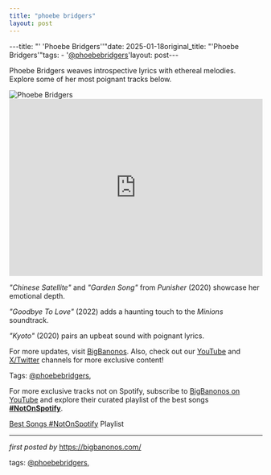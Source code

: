 ```yaml
---
title: "phoebe bridgers"
layout: post
---
```

---title: "' 'Phoebe Bridgers''"date: 2025-01-18original_title: "'Phoebe Bridgers'"tags:  - '[@phoebebridgers](/tags/phoebebridgers/)'layout: post---<!-- Introductory Text --><p >Phoebe Bridgers weaves introspective lyrics with ethereal melodies. Explore some of her most poignant tracks below.</p> <!-- Featured Image --><div > <img src="https://i.ytimg.com/vi/W-Khe7DInxo/maxresdefault.jpg" alt="Phoebe Bridgers" /></div> <!-- Spotify Playlist Embed --><div > <iframe src="https://open.spotify.com/embed/playlist/0VQ7xUTuE07BdEtPqXDOdg?utm_source=generator" width="100%" height="352" frameBorder="0" allowfullscreen="" allow="autoplay; clipboard-write; encrypted-media; fullscreen; picture-in-picture" loading="lazy"></iframe></div> <!-- Song Information --><div > <p><em>"Chinese Satellite"</em> and <em>"Garden Song"</em> from *Punisher* (2020) showcase her emotional depth.</p> <p><em>"Goodbye To Love"</em> (2022) adds a haunting touch to the *Minions* soundtrack.</p> <p><em>"Kyoto"</em> (2020) pairs an upbeat sound with poignant lyrics.</p></div> <!-- Footer Links --><div > <p>For more updates, visit <a href="https://bigbanonos.com/" target="_blank">BigBanonos</a>. Also, check out our <a href="https://www.youtube.com/[@BigBanonos](/tags/BigBanonos/)" target="_blank">YouTube</a> and <a href="https://x.com/bigbanonos" target="_blank">X/Twitter</a> channels for more exclusive content!</p></div> <!-- Tags --><p >Tags: [@phoebebridgers](/tags/phoebebridgers/),</p><!--Subscribe and Playlist Links--><div>    <p>For more exclusive tracks not on Spotify, subscribe to <a href="https://www.youtube.com/[@BigBanonos](/tags/BigBanonos/)" target="_blank">BigBanonos on YouTube</a> and explore their curated playlist of the best songs <strong>[#NotOnSpotify](/tags/NotOnSpotify/)</strong>.</p>    <p><a href="https://www.youtube.com/playlist?list=PLtuNtuTatqI0kFahUCbtbfenC_ET5O_tr" target="_blank">Best Songs [#NotOnSpotify](/tags/NotOnSpotify/) Playlist<br /></a></p></div><hr /><p><em>first posted by</em> <a href="https://bigbanonos.com/" rel="noopener" target="_new">https://bigbanonos.com/</a></p><p>tags: [@phoebebridgers](/tags/phoebebridgers/),</p>
